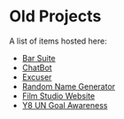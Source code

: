 # Old Projects

A list of items hosted here:

<ul>
  <li><a href="https://r0h.in/articles/old/bar">Bar Suite</a></li>
  <li><a href="https://r0h.in/articles/old/chatbot">ChatBot</a></li>
  <li><a href="https://r0h.in/articles/old/excuser/">Excuser</a></li>
  <li><a href="https://r0h.in/articles/old/rnameg/">Random Name Generator</a></li>
  <li><a href="https://r0h.in/articles/old/studios">Film Studio Website</a></li>
  <li><a href="https://r0h.in/articles/old/y8-UN-goal/new.html">Y8 UN Goal Awareness</a></li>
</ul>